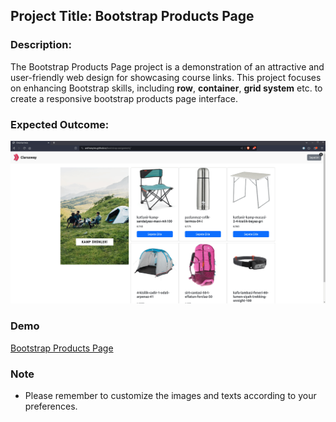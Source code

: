 ## Project Title: Bootstrap Products Page

### Description:

The Bootstrap Products Page project is a demonstration of an attractive and user-friendly web design for showcasing course links. This project focuses on enhancing Bootstrap skills, including **row**, **container**, **grid system** etc. to create a responsive bootstrap products page interface.


### Expected Outcome:

![Bootstrap Products Page](./img/bootstrap.gif)

### Demo

[Bootstrap Products Page](https://anthonyins.github.io/bootstrap-assignment/)

### Note

- Please remember to customize the images and texts according to your preferences.